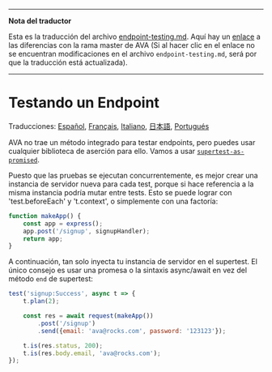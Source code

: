 ___
**Nota del traductor**

Esta es la traducción del archivo [endpoint-testing.md](https://github.com/avajs/ava/blob/main/docs/recipes/endpoint-testing.md). Aquí hay un [enlace](https://github.com/avajs/ava/compare/4111f9483f2ff6a158b603735a712eee3ab074c4...main#diff-aee54ab6a703c02779edb3ebbb35e96f) a las diferencias con la rama master de AVA (Si al hacer clic en el enlace no se encuentran modificaciones en el archivo `endpoint-testing.md`, será por que la traducción está actualizada).
___
# Testando un Endpoint

Traducciones: [Español](https://github.com/avajs/ava-docs/blob/main/es_ES/docs/recipes/endpoint-testing.md), [Français](endpoint-testing.md), [Italiano](https://github.com/avajs/ava-docs/blob/main/it_IT/recipes/endpoint-testing.md), [日本語](https://github.com/avajs/ava-docs/blob/main/ja_JP/docs/recipes/endpoint-testing.md), [Portugués](https://github.com/avajs/ava-docs/blob/main/pt_BR/docs/recipes/endpoint-testing.md)

AVA no trae un método integrado para testar endpoints, pero puedes usar cualquier biblioteca de aserción para ello. Vamos a usar [`supertest-as-promised`](https://github.com/WhoopInc/supertest-as-promised).

Puesto que las pruebas se ejecutan concurrentemente, es mejor crear una instancia de servidor nueva para cada test, porque si hace referencia a la misma instancia podría mutar entre tests. Esto se puede lograr con 'test.beforeEach' y 't.context', o simplemente con una factoría:

```js
function makeApp() {
	const app = express();
	app.post('/signup', signupHandler);
	return app;
}
```

A continuación, tan solo inyecta tu instancia de servidor en el supertest. El único consejo es usar una promesa o la sintaxis async/await en vez del método `end` de supertest:

```js
test('signup:Success', async t => {
	t.plan(2);

	const res = await request(makeApp())
		.post('/signup')
		.send({email: 'ava@rocks.com', password: '123123'});

	t.is(res.status, 200);
	t.is(res.body.email, 'ava@rocks.com');
});
```
